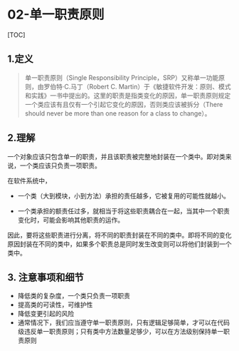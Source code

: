 # 02-单一职责原则

[TOC]

## 1.定义

> 单一职责原则（Single Responsibility Principle，SRP）又称单一功能原则，由罗伯特·C.马丁（Robert C. Martin）于《敏捷软件开发：原则、模式和实践》一书中提出的。这里的职责是指类变化的原因，单一职责原则规定一个类应该有且仅有一个引起它变化的原因，否则类应该被拆分（There should never be more than one reason for a class to change）。

## 2.理解

一个对象应该只包含单一的职责，并且该职责被完整地封装在一个类中。即对类来说，一个类应该只负责一项职责。

在软件系统中，

- 一个类（大到模块，小到方法）承担的责任越多，它被复用的可能性就越小。

- 一个类承担的额责任过多，就相当于将这些职责耦合在一起，当其中一个职责变化时，可能会影响其他职责的运作。

因此，要将这些职责进行分离，将不同的职责封装在不同的类中。即将不同的变化原因封装在不同的类中，如果多个职责总是同时发生改变则可以将他们封装到一个类中。

## 3. 注意事项和细节

- 降低类的复杂度，一个类只负责一项职责
- 提高类的可读性，可维护性
- 降低变更引起的风险
- 通常情况下，我们应当遵守单一职责原则，只有逻辑足够简单，才可以在代码级违反单一职责原则；只有类中方法数量足够少，可以在方法级别保持单一职责原则

